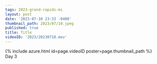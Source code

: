```yaml
---
tags: 2023-grand-rapids-mi
layout: post
date: '2023-07-10 23:33 -0400'
thumbnail_path: 2023/07/10.jpeg
published: true
title: Title
videoID: '2023/20230710.mov'
---
```


{% include azure.html id=page.videoID poster=page.thumbnail_path %}
Day 3